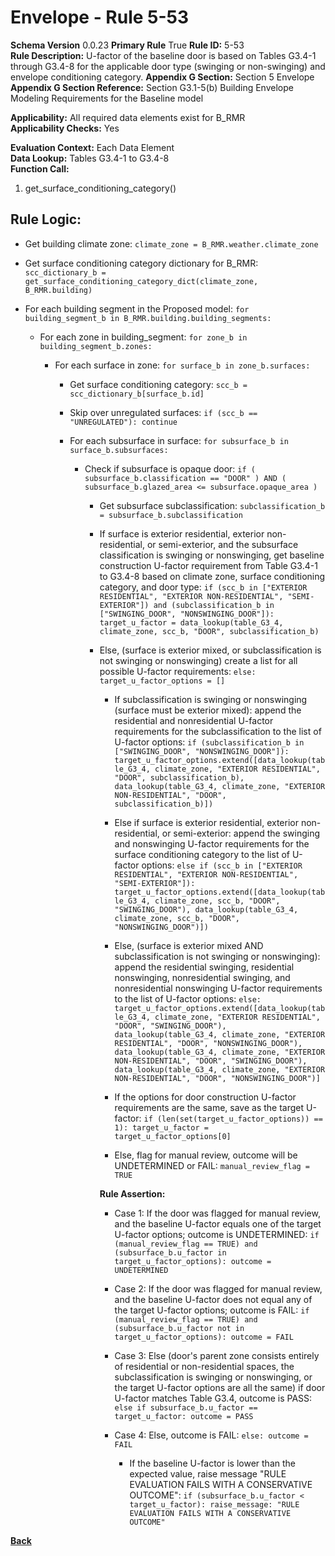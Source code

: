 # Envelope - Rule 5-53  
**Schema Version** 0.0.23
**Primary Rule** True
**Rule ID:** 5-53  
**Rule Description:** U-factor of the baseline door is based on Tables G3.4-1 through G3.4-8 for the applicable door type (swinging or non-swinging) and envelope conditioning category.
**Appendix G Section:** Section 5 Envelope  
**Appendix G Section Reference:** Section G3.1-5(b) Building Envelope Modeling Requirements for the Baseline model  

**Applicability:** All required data elements exist for B_RMR  
**Applicability Checks:** Yes

**Evaluation Context:** Each Data Element  
**Data Lookup:** Tables G3.4-1 to G3.4-8  
**Function Call:**  

  1. get_surface_conditioning_category()

## Rule Logic:  

- Get building climate zone: ```climate_zone = B_RMR.weather.climate_zone```

- Get surface conditioning category dictionary for B_RMR: ```scc_dictionary_b = get_surface_conditioning_category_dict(climate_zone, B_RMR.building)```

- For each building segment in the Proposed model: ```for building_segment_b in B_RMR.building.building_segments:```

  - For each zone in building_segment: ```for zone_b in building_segment_b.zones:```

    - For each surface in zone: ```for surface_b in zone_b.surfaces:```

      - Get surface conditioning category: ```scc_b = scc_dictionary_b[surface_b.id]```

      - Skip over unregulated surfaces: ```if (scc_b == "UNREGULATED"): continue```

      - For each subsurface in surface: ```for subsurface_b in surface_b.subsurfaces:```

        - Check if subsurface is opaque door: ```if ( subsurface_b.classification == "DOOR" ) AND ( subsurface_b.glazed_area <= subsurface.opaque_area )```

          - Get subsurface subclassification: ```subclassification_b = subsurface_b.subclassification```

          - If surface is exterior residential, exterior non-residential, or semi-exterior, and the subsurface classification is swinging or nonswinging, get baseline construction U-factor requirement from Table G3.4-1 to G3.4-8 based on climate zone, surface conditioning category, and door type: `if (scc_b in ["EXTERIOR RESIDENTIAL", "EXTERIOR NON-RESIDENTIAL", "SEMI-EXTERIOR"]) and (subclassification_b in ["SWINGING_DOOR", "NONSWINGING_DOOR"]): target_u_factor = data_lookup(table_G3_4, climate_zone, scc_b, "DOOR", subclassification_b)`

          - Else, (surface is exterior mixed, or subclassification is not swinging or nonswinging) create a list for all possible U-factor requirements: ```else: target_u_factor_options = []```

            - If subclassification is swinging or nonswinging (surface must be exterior mixed): append the residential and nonresidential U-factor requirements for the subclassification to the list of U-factor options: ```if (subclassification_b in ["SWINGING_DOOR", "NONSWINGING_DOOR"]): target_u_factor_options.extend([data_lookup(table_G3_4, climate_zone, "EXTERIOR RESIDENTIAL", "DOOR", subclassification_b), data_lookup(table_G3_4, climate_zone, "EXTERIOR NON-RESIDENTIAL", "DOOR", subclassification_b)])```

            - Else if surface is exterior residential, exterior non-residential, or semi-exterior: append the swinging and nonswinging U-factor requirements for the surface conditioning category to the list of U-factor options: ```else if (scc_b in ["EXTERIOR RESIDENTIAL", "EXTERIOR NON-RESIDENTIAL", "SEMI-EXTERIOR"]): target_u_factor_options.extend([data_lookup(table_G3_4, climate_zone, scc_b, "DOOR", "SWINGING_DOOR"), data_lookup(table_G3_4, climate_zone, scc_b, "DOOR", "NONSWINGING_DOOR")])```

            - Else, (surface is exterior mixed AND subclassification is not swinging or nonswinging): append the residential swinging, residential nonswinging, nonresidential swinging, and nonresidential nonswinging U-factor requirements to the list of U-factor options: ```else: target_u_factor_options.extend([data_lookup(table_G3_4, climate_zone, "EXTERIOR RESIDENTIAL", "DOOR", "SWINGING_DOOR"), data_lookup(table_G3_4, climate_zone, "EXTERIOR RESIDENTIAL", "DOOR", "NONSWINGING_DOOR"), data_lookup(table_G3_4, climate_zone, "EXTERIOR NON-RESIDENTIAL", "DOOR", "SWINGING_DOOR"), data_lookup(table_G3_4, climate_zone, "EXTERIOR NON-RESIDENTIAL", "DOOR", "NONSWINGING_DOOR")]```
            
            - If the options for door construction U-factor requirements are the same, save as the target U-factor: ```if (len(set(target_u_factor_options)) == 1): target_u_factor = target_u_factor_options[0]```
            
            - Else, flag for manual review, outcome will be UNDETERMINED or FAIL: ```manual_review_flag = TRUE```
            
            **Rule Assertion:**  
            
            - Case 1: If the door was flagged for manual review, and the baseline U-factor equals one of the target U-factor options; outcome is UNDETERMINED: ```if (manual_review_flag == TRUE) and (subsurface_b.u_factor in target_u_factor_options): outcome = UNDETERMINED```
            
            - Case 2: If the door was flagged for manual review, and the baseline U-factor does not equal any of the target U-factor options; outcome is FAIL: ```if (manual_review_flag == TRUE) and (subsurface_b.u_factor not in target_u_factor_options): outcome = FAIL```

            - Case 3: Else (door's parent zone consists entirely of residential or non-residential spaces, the subclassification is swinging or nonswinging, or the target U-factor options are all the same) if door U-factor matches Table G3.4, outcome is PASS: ```else if subsurface_b.u_factor == target_u_factor: outcome = PASS```

            - Case 4: Else, outcome is FAIL: ```else: outcome = FAIL```
              
              - If the baseline U-factor is lower than the expected value, raise message "RULE EVALUATION FAILS WITH A CONSERVATIVE OUTCOME": ```if (subsurface_b.u_factor < target_u_factor): raise_message: "RULE EVALUATION FAILS WITH A CONSERVATIVE OUTCOME"```

**[Back](../_toc.md)**
